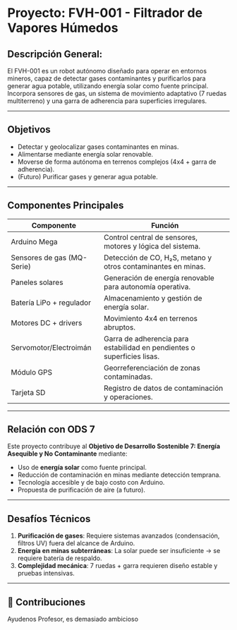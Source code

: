 # Proyecto: FVH-001 - Filtrador de Vapores Húmedos
## Descripción General:
El FVH-001 es un robot autónomo diseñado para operar en entornos mineros, capaz de detectar gases contaminantes y purificarlos para generar agua potable, utilizando energía solar como fuente principal.
Incorpora sensores de gas, un sistema de movimiento adaptativo (7 ruedas multiterreno) y una garra de adherencia para superficies irregulares.

---
##  Objetivos
-  Detectar y geolocalizar gases contaminantes en minas.
-  Alimentarse mediante energía solar renovable.
-  Moverse de forma autónoma en terrenos complejos (4x4 + garra de adherencia).
- (Futuro) Purificar gases y generar agua potable.

---
## Componentes Principales

| Componente                  | Función                                                                 |
|-----------------------------|-------------------------------------------------------------------------|
| Arduino Mega                | Control central de sensores, motores y lógica del sistema.             |
| Sensores de gas (MQ-Serie)  | Detección de CO, H₂S, metano y otros contaminantes en minas.           |
| Paneles solares             | Generación de energía renovable para autonomía operativa.              |
| Batería LiPo + regulador    | Almacenamiento y gestión de energía solar.                             |
| Motores DC + drivers        | Movimiento 4x4 en terrenos abruptos.                                   |
| Servomotor/Electroimán      | Garra de adherencia para estabilidad en pendientes o superficies lisas. |
| Módulo GPS                  | Georreferenciación de zonas contaminadas.                              |
| Tarjeta SD                  | Registro de datos de contaminación y operaciones.                      |

---

## Relación con ODS 7
Este proyecto contribuye al **Objetivo de Desarrollo Sostenible 7: Energía Asequible y No Contaminante** mediante:
- Uso de **energía solar** como fuente principal.
- Reducción de contaminación en minas mediante detección temprana.
- Tecnología accesible y de bajo costo con Arduino.
- Propuesta de purificación de aire (a futuro).

---

## Desafíos Técnicos
1. **Purificación de gases**: Requiere sistemas avanzados (condensación, filtros UV) fuera del alcance de Arduino.
2. **Energía en minas subterráneas**: La solar puede ser insuficiente → se requiere batería de respaldo.
3. **Complejidad mecánica**: 7 ruedas + garra requieren diseño estable y pruebas intensivas.

---

## 👥 Contribuciones
Ayudenos Profesor, es demasiado ambicioso
